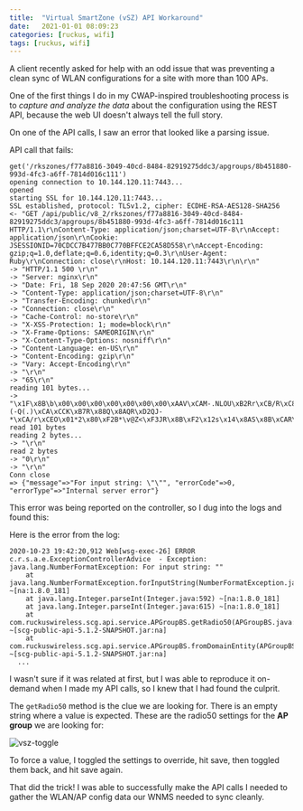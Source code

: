 ```yaml
---
title:  "Virtual SmartZone (vSZ) API Workaround"
date:   2021-01-01 08:09:23
categories: [ruckus, wifi]
tags: [ruckus, wifi]
---
```


A client recently asked for help with an odd issue that was preventing a clean sync of WLAN configurations for a site with more than 100 APs.

One of the first things I do in my CWAP-inspired troubleshooting process is to _capture and analyze the data_ about the configuration using the REST API, because the web UI doesn't always tell the full story.

On one of the API calls, I saw an error that looked like a parsing issue.

API call that fails:

```
get('/rkszones/f77a8816-3049-40cd-8484-82919275ddc3/apgroups/8b451880-993d-4fc3-a6ff-7814d016c111')
opening connection to 10.144.120.11:7443...
opened
starting SSL for 10.144.120.11:7443...
SSL established, protocol: TLSv1.2, cipher: ECDHE-RSA-AES128-SHA256
<- "GET /api/public/v8_2/rkszones/f77a8816-3049-40cd-8484-82919275ddc3/apgroups/8b451880-993d-4fc3-a6ff-7814d016c111 HTTP/1.1\r\nContent-Type: application/json;charset=UTF-8\r\nAccept: application/json\r\nCookie: JSESSIONID=70CDCC7B477BB0C770BFFCE2CA58D558\r\nAccept-Encoding: gzip;q=1.0,deflate;q=0.6,identity;q=0.3\r\nUser-Agent: Ruby\r\nConnection: close\r\nHost: 10.144.120.11:7443\r\n\r\n"
-> "HTTP/1.1 500 \r\n"
-> "Server: nginx\r\n"
-> "Date: Fri, 18 Sep 2020 20:47:56 GMT\r\n"
-> "Content-Type: application/json;charset=UTF-8\r\n"
-> "Transfer-Encoding: chunked\r\n"
-> "Connection: close\r\n"
-> "Cache-Control: no-store\r\n"
-> "X-XSS-Protection: 1; mode=block\r\n"
-> "X-Frame-Options: SAMEORIGIN\r\n"
-> "X-Content-Type-Options: nosniff\r\n"
-> "Content-Language: en-US\r\n"
-> "Content-Encoding: gzip\r\n"
-> "Vary: Accept-Encoding\r\n"
-> "\r\n"
-> "65\r\n"
reading 101 bytes...
-> "\x1F\x8B\b\x00\x00\x00\x00\x00\x00\x00\xAAV\xCAM-.NLOU\xB2Rr\xCB/R\xC8\xCC+(-Q(.)\xCA\xCCK\xB7R\x88Q\x8AQR\xD2QJ-*\xCA/r\xCEO\x01*2\x80\xF2B*\v@Z<\xF3JR\x8B\xF2\x12s\x14\x8AS\x8B\xCAR\x8B\x14"
read 101 bytes
reading 2 bytes...
-> "\r\n"
read 2 bytes
-> "0\r\n"
-> "\r\n"
Conn close
=> {"message"=>"For input string: \"\"", "errorCode"=>0, "errorType"=>"Internal server error"}
```

This error was being reported on the controller, so I dug into the logs and found this: 

Here is the error from the log:

```
2020-10-23 19:42:20,912 Web[wsg-exec-26] ERROR c.r.s.a.e.ExceptionControllerAdvice  - Exception: 
java.lang.NumberFormatException: For input string: ""
	at java.lang.NumberFormatException.forInputString(NumberFormatException.java:65) ~[na:1.8.0_181]
	at java.lang.Integer.parseInt(Integer.java:592) ~[na:1.8.0_181]
	at java.lang.Integer.parseInt(Integer.java:615) ~[na:1.8.0_181]
	at com.ruckuswireless.scg.api.service.APGroupBS.getRadio50(APGroupBS.java:350) ~[scg-public-api-5.1.2-SNAPSHOT.jar:na]
	at com.ruckuswireless.scg.api.service.APGroupBS.fromDomainEntity(APGroupBS.java:588) ~[scg-public-api-5.1.2-SNAPSHOT.jar:na]
  ...
  ```

I wasn't sure if it was related at first, but I was able to reproduce it on-demand when I made my API calls, so I knew that I had found the culprit. 

The `getRadio50` method is the clue we are looking for. There is an empty string where a value is expected. These are the radio50 settings for the **AP group** we are looking for:

  ![vsz-toggle](/blog/images/vsz-toggle.png)

To force a value, I toggled the settings to override, hit save, then toggled them back, and hit save again.

That did the trick! I was able to successfully make the API calls I needed to gather the WLAN/AP config data our WNMS needed to sync cleanly.